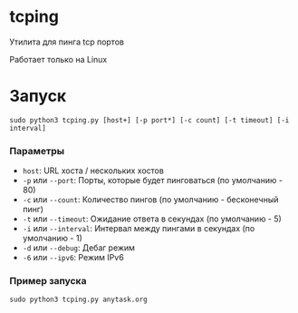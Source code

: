 # tcping

Утилита для пинга tcp портов

Работает только на Linux

# Запуск
```
sudo python3 tcping.py [host+] [-p port*] [-c count] [-t timeout] [-i interval]
```
### Параметры
- `host`: URL хоста / нескольких хостов
- `-p` или `--port`: Порты, которые будет пинговаться (по умолчанию - 80)
- `-c` или `--count`: Количество пингов (по умолчанию - бесконечный пинг)
- `-t` или `--timeout`: Ожидание ответа в секундах (по умолчанию - 5)
- `-i` или `--interval`: Интервал между пингами в секундах (по умолчанию - 1)
- `-d` или `--debug`: Дебаг режим
- `-6` или `--ipv6`: Режим IPv6
### Пример запуска
```
sudo python3 tcping.py anytask.org
```